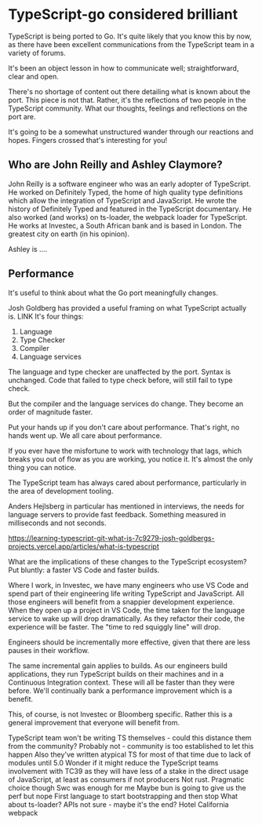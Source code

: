 # TypeScript-go considered brilliant

TypeScript is being ported to Go. It's quite likely that you know this by now, as there have been excellent communications from the TypeScript team in a variety of forums.

It's been an object lesson in how to communicate well; straightforward, clear and open.

There's no shortage of content out there detailing what is known about the port. This piece is not that. Rather, it's the reflections of two people in the TypeScript community. What our thoughts, feelings and reflections on the port are.

It's going to be a somewhat unstructured wander through our reactions and hopes. Fingers crossed that's interesting for you!

## Who are John Reilly and Ashley Claymore?

John Reilly is a software engineer who was an early adopter of TypeScript. He worked on Definitely Typed, the home of high quality type definitions which allow the integration of TypeScript and JavaScript. He wrote the history of Definitely Typed and featured in the TypeScript documentary. He also worked (and works) on ts-loader, the webpack loader for TypeScript. He works at Investec, a South African bank and is based in London. The greatest city on earth (in his opinion).

Ashley is ....

## Performance 

It's useful to think about what the Go port meaningfully changes. 

Josh Goldberg has provided a useful framing on what TypeScript actually is. LINK It's four things:
1. Language
2. Type Checker
3. Compiler
4. Language services

The language and type checker are unaffected by the port. Syntax is unchanged. Code that failed to type check before, will still fail to type check.

But the compiler and the language services do change. They become an order of magnitude faster.

Put your hands up if you don't care about performance. That's right, no hands went up. We all care about performance.

If you ever have the misfortune to work with technology that lags, which breaks you out of flow as you are working, you notice it. It's almost the only thing you can notice.

The TypeScript team has always cared about performance, particularly in the area of development tooling.

Anders Hejlsberg in particular has mentioned in interviews, the needs for language servers to provide fast feedback. Something measured in milliseconds and not seconds.

https://learning-typescript-git-what-is-7c9279-josh-goldbergs-projects.vercel.app/articles/what-is-typescript

What are the implications of these changes to the TypeScript ecosystem? Put bluntly: a faster VS Code and faster builds.

Where I work, in Investec, we have many engineers who use VS Code and spend part of their engineering life writing TypeScript and JavaScript. All those engineers will benefit from a snappier development experience. When they open up a project in VS Code, the time taken for the language service to wake up will drop dramatically. As they refactor their code, the experience will be faster. The "time to red squiggly line" will drop.  

Engineers should be incrementally more effective, given that there are less pauses in their workflow.

The same incremental gain applies to builds. As our engineers build applications, they run TypeScript builds on their machines and in a Continuous Integration context.  These will all be faster than they were before. We'll continually bank a performance improvement which is a benefit. 

This, of course, is not Investec or Bloomberg specific. Rather this is a general improvement that everyone will benefit from.


TypeScript team won't be writing TS themselves - could this distance them from the community?
Probably not - community is too established to let this happen 
Also they've written atypical TS for most of that time due to lack of modules until 5.0
Wonder if it might reduce the TypeScript teams involvement with TC39 as they will have less of a stake in the direct usage of JavaScript, at least as consumers if not producers
Not rust. Pragmatic choice though 
Swc was enough for me
Maybe bun is going to give us the perf but nope
First language to start bootstrapping and then stop
What about ts-loader? APIs not sure - maybe it's the end? Hotel California webpack 

